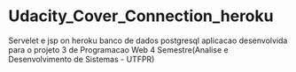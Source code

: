 # Udacity_Cover_Connection_heroku
Servelet e jsp on heroku
banco de dados postgresql
aplicacao desenvolvida para o projeto 3 de Programacao Web 4 Semestre(Analise e Desenvolvimento de Sistemas - UTFPR)
